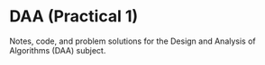 # DAA (Practical 1)
Notes, code, and problem solutions for the Design and Analysis of Algorithms (DAA) subject.
